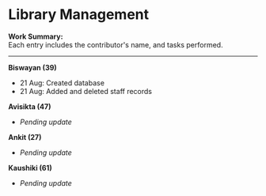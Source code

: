 # Library Management

**Work Summary:**  
Each entry includes the contributor's name, and tasks performed.

---

**Biswayan (39)**  
- 21 Aug: Created database  
- 21 Aug: Added and deleted staff records  

**Avisikta (47)**  
- _Pending update_  

**Ankit (27)**  
- _Pending update_  

**Kaushiki (61)**  
- _Pending update_

